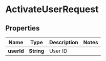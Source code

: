 
# ActivateUserRequest

## Properties
Name | Type | Description | Notes
------------ | ------------- | ------------- | -------------
**userId** | **String** | User ID | 



